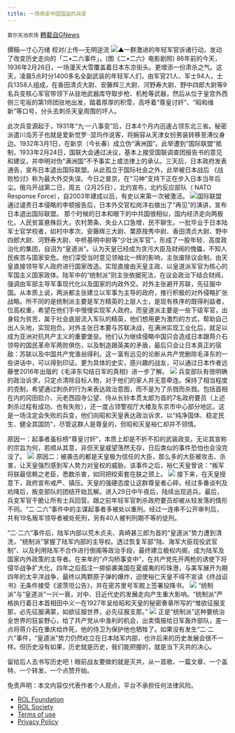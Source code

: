 ```yaml
---
title: 一场改变中国国运的兵变
---
```

`首尔天池农场` [轉載自GNews](https://gnews.org/zh-hans/2073337/)

撰稿—寸心万绪
校对/上传—无明逆流
![](https://assets.gnews.org/wp-content/uploads/2022/02/image-2551.png)▲一群激进的年轻军官诉诸行动，发动了改变历史走向的「二•二六事件」。(图《二•二六》电影剧照)
86年前的今天，1936年2月26日，一场漫天大雪覆盖着日本东京街头。更增添一份肃杀之气。这天，凌晨5点时分1400多名全副武装的年轻军人们，由军官21人、军士94人，士兵1358人组成，在香田清贞大尉、安藤辉三大尉、河野寿大尉、野中四郎大尉等9名兵变核心军官带领下从驻地武器库夺取步枪、机枪等武器，然后从位于皇宫外西侧三宅坂的第1师团驻地出发，踏着厚厚的积雪，高呼着“尊皇讨奸”、“昭和维新”等口号，分头去刺杀天皇周围的坏人。

此次兵变源起于，1931年“九·一八事变”后，日本4个月内迅速占领东北三省。秘密派遣川岛芳子也就是爱新觉罗··显玙作说客，将婉容从天津女扮男装转移至溥仪身边。1932年3月1日，在新京（今长春）成立伪“满洲国”。此举遭到“国际联盟”抵制，1933年2月24日，国联大会通过决议，基本上接受国联调查团报告书的意见和建议，并申明对伪“满洲国”不予事实上或法律上的承认。三天后，日本政府发表通告，宣布日本退出国际联盟。从此孤立于国际社会之外，此举被日本战后 《战败检讨》称为最大外交失误。今日之普京，在“习神”支持下正在步入日本当年后尘。俄乌开战第二日，周五（2月25日），北约宣布，北约反应部队（ NATO Response Force），自2003年建成以后，有史以来第一次被激活。
![](https://assets.gnews.org/wp-content/uploads/2022/02/image-2552.png)国际联盟通过谴责日本侵略的李顿报告后，日本外交官松岗洋右做出了“再见”的演讲，宣布日本退出国际联盟。
那个时候的日本和眼下的中共国很相似，国内经济走向两极化，人民贫富悬殊巨大，农村萧条、失业人口急增，民不聊生。一批毕业于日本陆军士官学校者，如村中孝次、安藤辉三大尉、栗原按秀中尉、香田清贞大尉、野中四郎大尉、河野寿大尉、中桥基明中尉等“少壮派军官”，形成了一股年轻、高度政治化的集团，自诩为“皇道派”。认为天皇已经成为贪污大臣及财阀的傀儡，不知人民疾苦与国家安危。他们深受当时意见领袖北一辉的影响，主张废除议会制，由天皇直接领导军人政府进行国家改造。实现直接由天皇主政、以皇道派军官为核心的军国主义国家政体。陆军中的“统制派”则主张依据宪法，在议会政治下结合财阀，强调由军部主导军事现代化以及国家的内政外交。对外主张避开苏联，先征服中国。从本质上说，两派都主张建立以军事为主导的政府，推行积极的对外侵略扩张战略。所不同的是统制派主要是军方精英的上层人士，是现有秩序的既得利益者，位高权重，希望在他们手中慢慢实现军人政府。而皇道派主要是一些下级军官，出身较为贫苦，属于社会底层流入军队的精英，他们想用更为激烈的方式，帮助自己出人头地，实现抱负。对外主张日本要与苏联决战，在满洲实现工业化后，就足以成为亚洲对抗共产主义的重要堡垒。他们认为继续侵略中国只会造成日本跟蒋介石领导的国民革命军两败俱伤，以及制造跟英美的矛盾，最后只会让日本真正的宿敌：苏联以及中国共产党渔翁得利。这一富有远见的论断从共产党删除毛泽东的一些讲话中，可以得到印证。更为具体的史实，感兴趣的战友，可以通过日本作者远藤誉2016年出版的《毛泽东勾结日军的真相》进一步了解。
![](https://assets.gnews.org/wp-content/uploads/2022/02/image-2554.png)
兵变部队有很明确的政治诉求，只定点清除目标人物，对于他们的家人并无意牵连。保持了相当程度的克制，希望通过刺杀的行为来表达政治意图，而不是为了杀戮而杀戮。包括首相在内的冈田启介、元老西园寺公望、侍从长铃本贯太郎为首的7名政府要员（上述刺杀过程有成功、也有失败），还一度占领警视厅大楼及东京市中心部分地区。这是一场注定会失败的兵变，他们向昭和天皇表达政治诉求，以“纯净国体、稳定民生、健全其国防”，尽管这群人是尊皇的，但昭和天皇裕仁却并不领情。

原因一：起事者虽标榜“尊皇讨奸”，本质上却是不折不扣的武装政变。无论其宣称的宗旨为何，若顺从其意，非但天皇威望荡然无存，日后类似的事件恐怕也会没完没了。
![](https://assets.gnews.org/wp-content/uploads/2022/02/image-2555.png)
原因二：被袭击的都是天皇极为信任的大臣，那么多的大臣被攻击、杀害，让天皇强烈感到军人势力对皇权的威胁。该事件之后，裕仁天皇曾说：“叛军将朕最信赖之老臣，悉数杀害，如同把绞索套在朕之颈上。
![](https://assets.gnews.org/wp-content/uploads/2022/02/image-2556.png)
接下来，在天皇授意下，政府宣布戒严、镇压。天皇的强硬态度让这群尊皇者心碎。经过多番谈判及劝降后，叛变部队的团结开始瓦解。进入29日中午夜后，陆续出现逃兵。最后，兵变军官干脆让所有士兵回营。跟之前年轻军官刺杀政府要员却被从轻发落的情形不同。“二·二六”事件中的主谋起事者多被处以重刑。经过一连串不公开审判后，共有19名叛军领导者被处死刑，另有40人被判刑期不等的徒刑。

 “二·二六”事件后，陆军内部以荒木贞夫、真崎甚三郎为首的“皇道派”势力遭到清洗，“统制派”掌握了陆军内部的主导权。透过恢复军部“陆、海军大臣现役武官制”、以及利用陆军不合作进行倒阁等政治手段，最终建立极权内阁，成为陆军及国家内外政策的主导者。在来年的“卢沟桥事变中”，在共产党先开两枪的诱使下将侵华战争扩大化，四年之后孤注一掷偷袭美国在夏威夷的珍珠港，与美军展开为期四年的太平洋战争，最终以两颗原子弹的爆炸，迫使裕仁天皇不得不宣读《终战诏书》无条件接受《波茨坦公告》，并在密苏里号军舰上签署投降书。
![](https://assets.gnews.org/wp-content/uploads/2022/02/image-2557.png)
“统制派”与“皇道派”一兴一衰，对中、日近代史的发展走向产生重大影响。“统制派”严格执行着日本首相田中义一在1927年呈给昭和天皇的秘密奏章所写的“惟欲征服支那，必先征服满蒙，如欲征服世界，必先征服支那。”
![](https://assets.gnews.org/wp-content/uploads/2022/02/image-2558.png)
正是“统制派”这种要统治全世界的狂妄野心，给了共产党从中渔利的机会，出卖情报给日军轰炸部队，差一点将蒋介石在重庆给炸死，他的侍卫为保护他也牺牲了。如果没有发生“二·二六”事件，“皇道派”势力仍然屹立在日本陆军内部，也许后来的历史发展会很不一样。但历史没有如果，历史就是历史，我们能把握的，就是当下灭共的决心。

留给后人去书写历史吧！眼前战友要做的就是灭共，从一首歌、一篇文章、一个盖特、一个转发、一个点赞开始。

 

免责声明：本文内容仅代表作者个人观点，平台不承担任何法律风险。

- [ROL Foundation](https://rolfoundation.org/)
- [ROL Society](https://rolsociety.org/)
- [Terms of use](https://gnews.org/terms-of-use-3/)
- [Privacy Policy](https://gnews.org/privacy-policy/)
